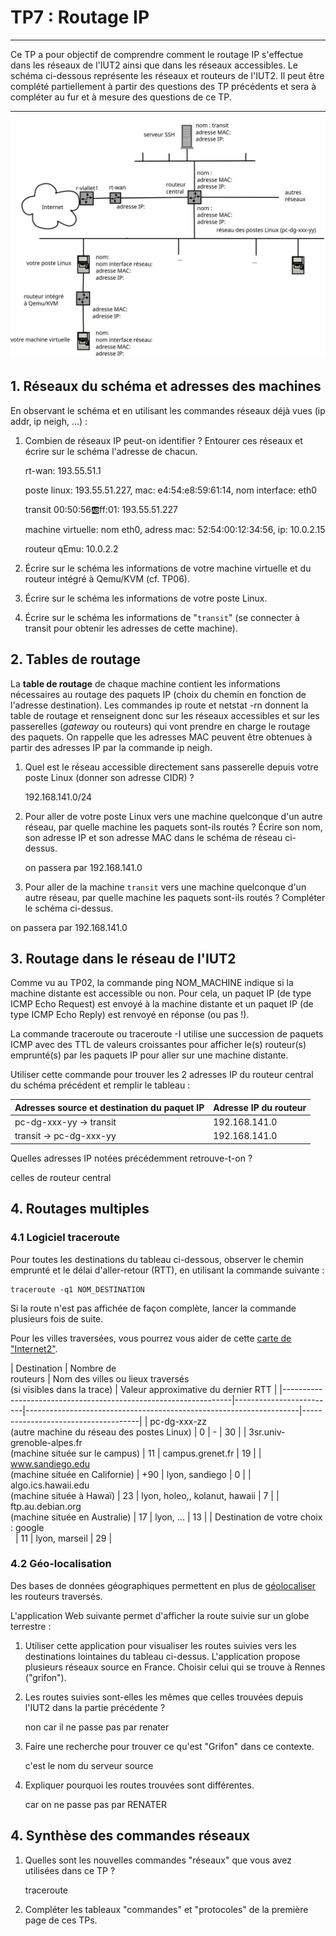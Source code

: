 # TP7 : Routage IP

---

Ce TP a pour objectif de comprendre comment le routage IP s'effectue dans les réseaux de l'IUT2 ainsi que dans les réseaux accessibles. Le schéma ci-dessous représente les réseaux et routeurs de l'IUT2. Il peut être complété partiellement à partir des questions des TP précédents et sera à compléter au fur et à mesure des questions de ce TP.

---

![Schéma des réseaux IP des postes Linux et des machines virtuelles. ](.attachments.196890/image.png)

## 1\. Réseaux du schéma et adresses des machines

En observant le schéma et en utilisant les commandes réseaux déjà vues (ip addr, ip neigh, ...) : 

1. Combien de réseaux IP peut-on identifier ? Entourer ces réseaux et écrire sur le schéma l'adresse de chacun.

   rt-wan: 193.55.51.1

   poste linux: 193.55.51.227, mac: e4:54:e8:59:61:14, nom interface: eth0

   transit 00:50:56:ab:ff:01: 193.55.51.227

   machine virtuelle: nom eth0, adress mac: 52:54:00:12:34:56, ip: 10.0.2.15

   routeur qEmu: 10.0.2.2 
2. Écrire sur le schéma les informations de votre machine virtuelle et du routeur intégré à Qemu/KVM (cf. TP06).
3. Écrire sur le schéma les informations de votre poste Linux.
4. Écrire sur le schéma les informations de "`transit`" (se connecter à transit pour obtenir les adresses de cette machine).

## 2\. Tables de routage

La **table de routage** de chaque machine contient les informations nécessaires au routage des paquets IP (choix du chemin en fonction de l'adresse destination). Les commandes ip route et netstat -rn donnent la table de routage et renseignent donc sur les réseaux accessibles et sur les passerelles (*gateway* ou routeurs) qui vont prendre en charge le routage des paquets. On rappelle que les adresses MAC peuvent être obtenues à partir des adresses IP par la commande ip neigh. 

1. Quel est le réseau accessible directement sans passerelle depuis votre poste Linux (donner son adresse CIDR) ?

   192\.168.141.0/24
2. Pour aller de votre poste Linux vers une machine quelconque d'un autre réseau, par quelle machine les paquets sont-ils routés ? Écrire son nom, son adresse IP et son adresse MAC dans le schéma de réseau ci-dessus.

   on passera par 192.168.141.0
3. Pour aller de la machine `transit` vers une machine quelconque d'un autre réseau, par quelle machine les paquets sont-ils routés ? Compléter le schéma ci-dessus.

on passera par 192.168.141.0

## 3\. Routage dans le réseau de l'IUT2

Comme vu au TP02, la commande ping NOM_MACHINE indique si la machine distante est accessible ou non. Pour cela, un paquet IP (de type ICMP Echo Request) est envoyé à la machine distante et un paquet IP (de type ICMP Echo Reply) est renvoyé en réponse (ou pas !). 

La commande traceroute ou traceroute -I utilise une succession de paquets ICMP avec des TTL de valeurs croissantes pour afficher le(s) routeur(s) emprunté(s) par les paquets IP pour aller sur une machine distante.  

Utiliser cette commande pour trouver les 2 adresses IP du routeur central du schéma précédent et remplir le tableau :  

| Adresses source et destination du paquet IP | Adresse IP du routeur |
|---------------------------------------------|-----------------------|
| pc-dg-xxx-yy -> transit                     | 192\.168.141.0         |
| transit -> pc-dg-xxx-yy                     | 192\.168.141.0         |

 Quelles adresses IP notées précédemment retrouve-t-on ?

celles de routeur central

## 4\. Routages multiples

### 4\.1 Logiciel traceroute

Pour toutes les destinations du tableau ci-dessous, observer le chemin emprunté et le délai d'aller-retour (RTT), en utilisant la commande suivante : 

```
traceroute -q1 NOM_DESTINATION
```

 

Si la route n'est pas affichée de façon complète, lancer la commande plusieurs fois de suite.  

Pour les villes traversées, vous pourrez vous aider de cette [carte de "Internet2"](https://storage.pardot.com/66332/164745521835nC3kYg/NS_map_march22.png).  

| Destination                                                     | Nombre de  
routeurs      | Nom des villes ou lieux traversés  
(si visibles dans la trace)      | Valeur approximative du dernier RTT |
|-----------------------------------------------------------------|-------------------------|--------------------------------------------------------------------|-------------------------------------|
| pc-dg-xxx-zz<br /> (autre machine du réseau des postes Linux)   | 0                       | \-                                                                  | 30                                  |
| 3sr.univ-grenoble-alpes.fr<br /> (machine située sur le campus) | 11                      | campus.grenet.fr                                                   | 19                                  |
| www.sandiego.edu<br /> (machine située en Californie)           | \+90                     | lyon, sandiego                                                     | 0                                   |
| algo.ics.hawaii.edu<br /> (machine située à Hawaï)              | 23                      | lyon, holeo,, kolanut, hawaii                                      | 7                                   |
| ftp.au.debian.org<br /> (machine située en Australie)           | 17                      | lyon, ...                                                          | 13                                  |
| Destination de votre choix : google<br />                       | 11                      | lyon, marseil                                                      | 29                                  |

### 4\.2 Géo-localisation

Des bases de données géographiques permettent en plus de [géolocaliser](https://en.wikipedia.org/wiki/Internet_geolocation) les routeurs traversés. 

L'application Web suivante permet d'afficher la route suivie sur un globe terrestre :  

1. Utiliser cette application pour visualiser les routes suivies vers les destinations lointaines du tableau ci-dessus. L'application propose plusieurs réseaux source en France. Choisir celui qui se trouve à Rennes ("grifon").
2. Les routes suivies sont-elles les mêmes que celles trouvées depuis l'IUT2 dans la partie précédente ?

   non car il ne passe pas par renater
3. Faire une recherche pour trouver ce qu'est "Grifon" dans ce contexte.

   c'est le nom du serveur source
4. Expliquer pourquoi les routes trouvées sont différentes.

   car on ne passe pas par RENATER

## 4\. Synthèse des commandes réseaux

 

1. Quelles sont les nouvelles commandes "réseaux" que vous avez utilisées dans ce TP ?

   traceroute
2. Compléter les tableaux "commandes" et "protocoles" de la première page de ces TPs.